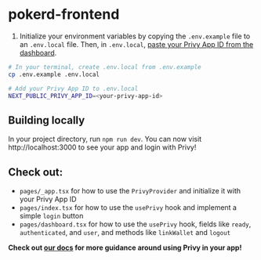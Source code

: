 # pokerd-frontend

1. Initialize your environment variables by copying the `.env.example` file to an `.env.local` file. Then, in `.env.local`, [paste your Privy App ID from the dashboard](https://docs.privy.io/guide/dashboard/api-keys).

```sh
# In your terminal, create .env.local from .env.example
cp .env.example .env.local

# Add your Privy App ID to .env.local
NEXT_PUBLIC_PRIVY_APP_ID=<your-privy-app-id>
```

## Building locally

In your project directory, run `npm run dev`. You can now visit http://localhost:3000 to see your app and login with Privy!

## Check out:

- `pages/_app.tsx` for how to use the `PrivyProvider` and initialize it with your Privy App ID
- `pages/index.tsx` for how to use the `usePrivy` hook and implement a simple `login` button
- `pages/dashboard.tsx` for how to use the `usePrivy` hook, fields like `ready`, `authenticated`, and `user`, and methods like `linkWallet` and `logout`

**Check out [our docs](https://docs.privy.io/) for more guidance around using Privy in your app!**
